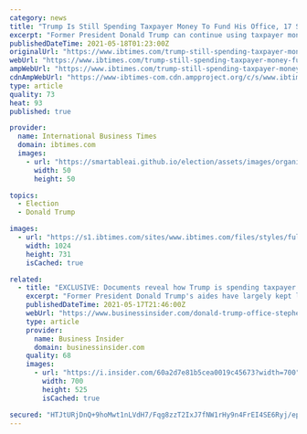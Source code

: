 ```yaml
---
category: news
title: "Trump Is Still Spending Taxpayer Money To Fund His Office, 17 Staff: Report"
excerpt: "Former President Donald Trump can continue using taxpayer money to fund his office and staffers until July 21."
publishedDateTime: 2021-05-18T01:23:00Z
originalUrl: "https://www.ibtimes.com/trump-still-spending-taxpayer-money-fund-his-office-17-staff-report-3201158"
webUrl: "https://www.ibtimes.com/trump-still-spending-taxpayer-money-fund-his-office-17-staff-report-3201158"
ampWebUrl: "https://www.ibtimes.com/trump-still-spending-taxpayer-money-fund-his-office-17-staff-report-3201158?amp=1"
cdnAmpWebUrl: "https://www-ibtimes-com.cdn.ampproject.org/c/s/www.ibtimes.com/trump-still-spending-taxpayer-money-fund-his-office-17-staff-report-3201158?amp=1"
type: article
quality: 73
heat: 93
published: true

provider:
  name: International Business Times
  domain: ibtimes.com
  images:
    - url: "https://smartableai.github.io/election/assets/images/organizations/ibtimes.com-50x50.jpg"
      width: 50
      height: 50

topics:
  - Election
  - Donald Trump

images:
  - url: "https://s1.ibtimes.com/sites/www.ibtimes.com/files/styles/full/public/2021/05/12/former-us-president-donald-trumps-grip-on-the.jpg"
    width: 1024
    height: 731
    isCached: true

related:
  - title: "EXCLUSIVE: Documents reveal how Trump is spending taxpayer money on his post-presidential offices — from printer toner to Stephen Miller's salary"
    excerpt: "Former President Donald Trump's aides have largely kept low profiles since leaving the White House. New documents reveal who's still working for him."
    publishedDateTime: 2021-05-17T21:46:00Z
    webUrl: "https://www.businessinsider.com/donald-trump-office-stephen-miller-taxpayer-money-2021-5"
    type: article
    provider:
      name: Business Insider
      domain: businessinsider.com
    quality: 68
    images:
      - url: "https://i.insider.com/60a2d7e81b5cea0019c45673?width=700"
        width: 700
        height: 525
        isCached: true

secured: "HTJtURjDnQ+9hoMwt1nLVdH7/Fqg8zzT2IxJ7fNW1rHy9n4FrEI4SE6Ryj/ep+amMfYZBPnWS5dM+TFiTw7qpmyQiS7awzInUdRhrWA+Z4eKTG3OyLovyStsurtWbTghnUIp55NtSrIa5BP0kKs+MMjDO0R81tDxCUh4MFywf6tuLER8OwEjMYW/cRkmgDzNsvfJh0Ddu0mRCIqUFcu68UPnYUTVw3yN2aKEak1gUT2ytSP7XYIFqEUIx2MeXFTOhGGgrsSRC17Kpg5kIdq1PLI26QBTFOizfXuZDMBxVBxT/SGjGlycmOWuFmdo45Cr2qVcgAmDCn0x5nhEUgn6rNcnxx5fcv7KZTulgtjv8hk=;vjgPYcQ2SLGcRc/fIZrFdQ=="
---
```


